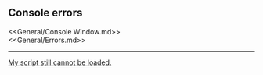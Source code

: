 ## Console errors

<<General/Console Window.md>>  
<<General/Errors.md>>  

---  

[My script still cannot be loaded.](Base%20Type.md)